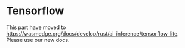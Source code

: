 # Tensorflow

This part have moved to <https://wasmedge.org/docs/develop/rust/ai_inference/tensorflow_lite>. Please use our new docs.
